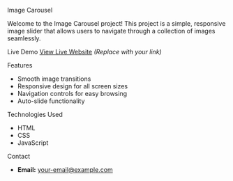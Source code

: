 Image Carousel

Welcome to the Image Carousel project! This project is a simple, responsive image slider that allows users to navigate through a collection of images seamlessly.

Live Demo
[View Live Website](#) *(Replace with your link)*

Features
- Smooth image transitions
- Responsive design for all screen sizes
- Navigation controls for easy browsing
- Auto-slide functionality

Technologies Used
- HTML
- CSS
- JavaScript

Contact
- **Email:** your-email@example.com
